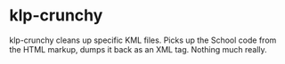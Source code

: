klp-crunchy
===========

klp-crunchy cleans up specific KML files. Picks up the School code from the HTML markup, dumps it back as an XML tag. Nothing much really.